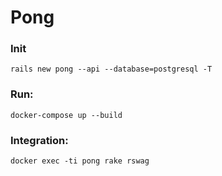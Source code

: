 # Pong

### Init
`rails new pong --api --database=postgresql -T`


### Run:
`docker-compose up --build`

### Integration:
`docker exec -ti pong rake rswag`
